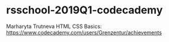 # rsschool-2019Q1-codecademy

Marharyta Trutneva
HTML CSS Basics: https://www.codecademy.com/users/Grenzentur/achievements
